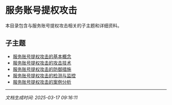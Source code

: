 # 服务账号提权攻击

本目录包含与服务账号提权攻击相关的子主题和详细资料。

## 子主题

- [服务账号提权攻击的基本概念](service-account-privesc/basic-concepts.md)
- [服务账号提权攻击的攻击技术](service-account-privesc/attack-techniques.md)
- [服务账号提权攻击的防御措施](service-account-privesc/defense-measures.md)
- [服务账号提权攻击的检测与监控](service-account-privesc/detection-monitoring.md)
- [服务账号提权攻击的案例分析](service-account-privesc/case-studies.md)

---

*文档生成时间: 2025-03-17 09:16:11*
